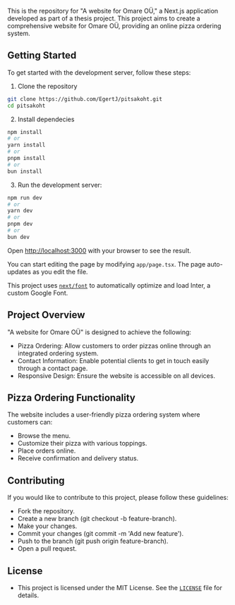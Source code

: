 This is the repository for "A website for Omare OÜ," a Next.js application developed as part of a thesis project. This project aims to create a comprehensive website for Omare OÜ, providing an online pizza ordering system.

## Getting Started

To get started with the development server, follow these steps:

1. Clone the repository
```bash
git clone https://github.com/EgertJ/pitsakoht.git
cd pitsakoht
```

2. Install dependecies
```bash
npm install
# or
yarn install
# or
pnpm install
# or
bun install
```

3. Run the development server:

```bash
npm run dev
# or
yarn dev
# or
pnpm dev
# or
bun dev
```

Open [http://localhost:3000](http://localhost:3000) with your browser to see the result.

You can start editing the page by modifying `app/page.tsx`. The page auto-updates as you edit the file.

This project uses [`next/font`](https://nextjs.org/docs/basic-features/font-optimization) to automatically optimize and load Inter, a custom Google Font.

## Project Overview

"A website for Omare OÜ" is designed to achieve the following:

* Pizza Ordering: Allow customers to order pizzas online through an integrated ordering system.
* Contact Information: Enable potential clients to get in touch easily through a contact page.
* Responsive Design: Ensure the website is accessible on all devices.

## Pizza Ordering Functionality

The website includes a user-friendly pizza ordering system where customers can:

* Browse the menu.
* Customize their pizza with various toppings.
* Place orders online.
* Receive confirmation and delivery status.

## Contributing

If you would like to contribute to this project, please follow these guidelines:

* Fork the repository.
* Create a new branch (git checkout -b feature-branch).
* Make your changes.
* Commit your changes (git commit -m 'Add new feature').
* Push to the branch (git push origin feature-branch).
* Open a pull request.

## License
* This project is licensed under the MIT License. See the [`LICENSE`](LICENSE) file for details.
